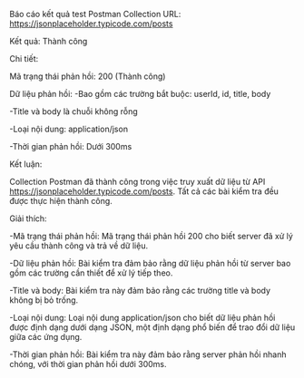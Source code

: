 Báo cáo kết quả test Postman Collection URL: https://jsonplaceholder.typicode.com/posts

Kết quả: Thành công

Chi tiết:

Mã trạng thái phản hồi: 200 (Thành công)

Dữ liệu phản hồi: -Bao gồm các trường bắt buộc: userId, id, title, body

-Title và body là chuỗi không rỗng

-Loại nội dung: application/json

-Thời gian phản hồi: Dưới 300ms

Kết luận:

Collection Postman đã thành công trong việc truy xuất dữ liệu từ API https://jsonplaceholder.typicode.com/posts. Tất cả các bài kiểm tra đều được thực hiện thành công.

Giải thích:

-Mã trạng thái phản hồi: Mã trạng thái phản hồi 200 cho biết server đã xử lý yêu cầu thành công và trả về dữ liệu.

-Dữ liệu phản hồi: Bài kiểm tra đảm bảo rằng dữ liệu phản hồi từ server bao gồm các trường cần thiết để xử lý tiếp theo.

-Title và body: Bài kiểm tra này đảm bảo rằng các trường title và body không bị bỏ trống.

-Loại nội dung: Loại nội dung application/json cho biết dữ liệu phản hồi được định dạng dưới dạng JSON, một định dạng phổ biến để trao đổi dữ liệu giữa các ứng dụng.

-Thời gian phản hồi: Bài kiểm tra này đảm bảo rằng server phản hồi nhanh chóng, với thời gian phản hồi dưới 300ms.
